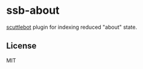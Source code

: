 # ssb-about

[scuttlebot](http://scuttlebutt.nz/) plugin for indexing reduced "about" state.

## License

MIT
